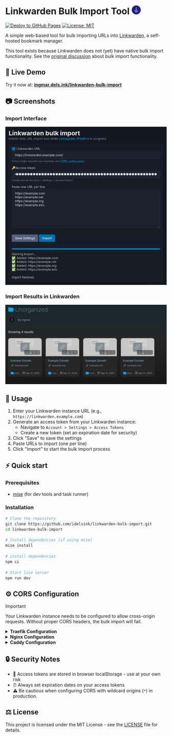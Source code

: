 # Linkwarden Bulk Import Tool <img src="public/logo.svg" height="28px">

[![Deploy to GitHub Pages](https://github.com/idelsink/linkwarden-bulk-import/actions/workflows/gh-pages.yaml/badge.svg?branch=main)](https://github.com/idelsink/linkwarden-bulk-import/actions/workflows/gh-pages.yaml)
[![License: MIT](https://img.shields.io/badge/License-MIT-yellow.svg)](https://opensource.org/licenses/MIT)

A simple web-based tool for bulk importing URLs into [Linkwarden](https://github.com/linkwarden/linkwarden), a self-hosted bookmark manager.

This tool exists because Linkwarden does not (yet) have native bulk import functionality. See the [original discussion](https://github.com/linkwarden/linkwarden/issues/1049) about bulk import functionality.

## :rocket: Live Demo

Try it now at: **[ingmar.dels.ink/linkwarden-bulk-import](https://ingmar.dels.ink/linkwarden-bulk-import)**

## :camera: Screenshots

### Import Interface

<img width="600" alt="Bulk import interface" src="res/linkwarden-bulk-importer-example.png" />

### Import Results in Linkwarden

<img width="600" alt="Bulk import interface" src="res/linkwarden-imported-result.png" />

## :thinking: Usage

1. Enter your Linkwarden instance URL (e.g., `https://linkwarden.example.com`)
2. Generate an access token from your Linkwarden instance:
   - Navigate to `Account > Settings > Access Tokens`
   - Create a new token (set an expiration date for security)
3. Click "Save" to save the settings
4. Paste URLs to import (one per line)
5. Click "Import" to start the bulk import process

## :zap: Quick start

### Prerequisites

- [mise](https://mise.jdx.dev/) (for dev tools and task runner)

### Installation

```sh
# Clone the repository
git clone https://github.com/idelsink/linkwarden-bulk-import.git
cd linkwarden-bulk-import

# Install dependencies (if using mise)
mise install

# install dependencies
npm ci

# Start live server
npm run dev
```

## :gear: CORS Configuration

> [!IMPORTANT]
> Your Linkwarden instance needs to be configured to allow cross-origin requests. Without proper CORS headers, the bulk import will fail.

<details>
<summary><b>Traefik Configuration</b></summary>

Add these labels to your Linkwarden container:

```yaml
labels:
  # Attach CORS middleware
  traefik.http.routers.linkwarden.middlewares: "linkwarden-cors"

  # Define the CORS middleware
  traefik.http.middlewares.linkwarden-cors.headers.accessControlAllowOriginList: "*"
  traefik.http.middlewares.linkwarden-cors.headers.accessControlAllowMethods: "GET,OPTIONS,PUT,POST,DELETE"
  traefik.http.middlewares.linkwarden-cors.headers.accessControlAllowHeaders: "Authorization,Content-Type"
  traefik.http.middlewares.linkwarden-cors.headers.accessControlAllowCredentials: "true"
```

</details>

<details>
<summary><b>Nginx Configuration</b></summary>

> [!NOTE]
> This configuration is provided as an example and may need adjustments for your setup.

```nginx
location / {
  # CORS headers
  add_header 'Access-Control-Allow-Origin' '*' always;
  add_header 'Access-Control-Allow-Methods' 'GET, POST, PUT, DELETE, OPTIONS' always;
  add_header 'Access-Control-Allow-Headers' 'Authorization, Content-Type' always;
  add_header 'Access-Control-Allow-Credentials' 'true' always;

  # Handle preflight requests
  if ($request_method = 'OPTIONS') {
    return 204;
  }

  # Your existing proxy configuration
  proxy_pass http://linkwarden:3000;
}
```

</details>

<details>
<summary><b>Caddy Configuration</b></summary>

> [!NOTE]
> This configuration is provided as an example and may need adjustments for your setup.

```caddyfile
linkwarden.example.com {
  header {
    Access-Control-Allow-Origin *
    Access-Control-Allow-Methods "GET, POST, PUT, DELETE, OPTIONS"
    Access-Control-Allow-Headers "Authorization, Content-Type"
    Access-Control-Allow-Credentials true
  }

  reverse_proxy linkwarden:3000
}
```

</details>

## :lock: Security Notes

- 🔐 Access tokens are stored in browser localStorage - use at your own risk
- ⏰ Always set expiration dates on your access tokens
- ⚠️ Be cautious when configuring CORS with wildcard origins (`*`) in production.

## :balance_scale: License

This project is licensed under the MIT License - see the [LICENSE](LICENSE) file for details.
